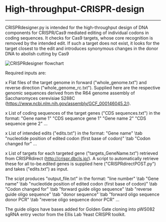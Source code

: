 # High-throughput-CRISPR-design

********************************************************************************************************************************************************

CRISPRdesigner.py is intended for the high-throughput design of DNA components for CRISPR/Cas9 mediated editing of individual codons in coding sequences.
It checks for Cas9 targets, whose core recognition is removed by the intended edit. 
If such a target does not exist, it looks for the target closest to the edit and introduces synonymous changes in the donor DNA to abolish cutting by Cas9 

![CRISPRdesigner flowchart](https://user-images.githubusercontent.com/92052871/137486195-fe4875d2-1408-4c4e-a0d9-fd4e42248b8c.jpg)


Required inputs are:

x Flat files of the target genome in forward ("whole_genome.txt") and reverse direction ("whole_genome_rc.txt").
  Supplied here are the respective genomic sequences derived from the R64 genome assembly of Saccharomyces cerevisiae S288C (https://www.ncbi.nlm.nih.gov/assembly/GCF_000146045.2/).

x List of coding sequences of the target genes ("CDS sequences.txt") in the format:
  "Gene name 1"
  "CDS sequence gene 1"
  "Gene name 2"
  "CDS sequence gene 2"
  ...
  
x List of intended edits ("edits.txt") in the format:
  "Gene name" \tab "nucleotide position of edited codon (first base of codon)" \tab "Codon changed for"
  ...
  
x List of targets for each targeted gene ("targets_GeneName.txt") retrieved from CRISPRdirect (http://crispr.dbcls.jp/).
  A script to automatically retrieve these for all to-be.edited genes is supplied here ("CRISPRdirectPOST.py") and takes ("edits.txt") as input.
  
The scipt produces "output_file.txt" in the format:
"line number" \tab "Gene name" \tab "nucleotide position of edited codon (first base of codon)" \tab "Codon changed for" \tab "forward guide oligo sequence" \tab "reverse guide oligo sequence" \tab "donor sequence" \tab "forward oligo sequence donor PCR" \tab "reverse oligo sequence donor PCR"
...

The guide oligos have bases added for Golden Gate cloning into pWS082	sgRNA entry vector from the Ellis Lab Yeast CRISPR toolkit.
